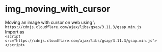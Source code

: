 # img_moving_with_cursor
Moving an image with cursor on web using \ 
`https://cdnjs.cloudflare.com/ajax/libs/gsap/3.11.3/gsap.min.js` \
Import as \
`<script src="https://cdnjs.cloudflare.com/ajax/libs/gsap/3.11.3/gsap.min.js"></script>`
